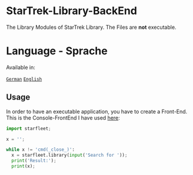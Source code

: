 # StarTrek-Library-BackEnd
The Library Modules of StarTrek Library. The Files are **not** executable.

# Language - Sprache
Available in:

[``German``](https://github.com/heschy/StarTrek-Library-BackEnd/tree/German-Deutsch)
[``English``](https://github.com/heschy/StarTrek-Library-BackEnd/tree/main)

## Usage
In order to have an executable application, you have to create a Front-End.
This is the Console-FrontEnd I have used [here](https://github.com/heschy/StarTrek-Library-Console-FrontEnd):

```python
import starfleet;

x = '';

while x != 'cmd(_close_)':
  x = starfleet.library(input('Search for '));
  print('Result:');
  print(x);
```

